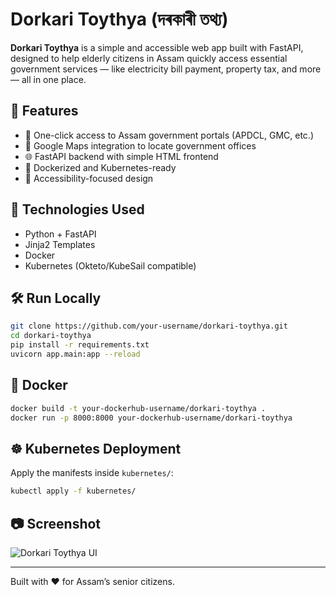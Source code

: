 # Dorkari Toythya (দৰকাৰী তথ্য)

**Dorkari Toythya** is a simple and accessible web app built with FastAPI, designed to help elderly citizens in Assam quickly access essential government services — like electricity bill payment, property tax, and more — all in one place.

## 🌟 Features

- 🔗 One-click access to Assam government portals (APDCL, GMC, etc.)
- 📍 Google Maps integration to locate government offices
- 🌐 FastAPI backend with simple HTML frontend
- 🐳 Dockerized and Kubernetes-ready
- 🧓 Accessibility-focused design

## 🚀 Technologies Used

- Python + FastAPI
- Jinja2 Templates
- Docker
- Kubernetes (Okteto/KubeSail compatible)

## 🛠️ Run Locally

```bash
git clone https://github.com/your-username/dorkari-toythya.git
cd dorkari-toythya
pip install -r requirements.txt
uvicorn app.main:app --reload
```

## 🐳 Docker

```bash
docker build -t your-dockerhub-username/dorkari-toythya .
docker run -p 8000:8000 your-dockerhub-username/dorkari-toythya
```

## ☸️ Kubernetes Deployment

Apply the manifests inside `kubernetes/`:

```bash
kubectl apply -f kubernetes/
```

## 📷 Screenshot

![Dorkari Toythya UI](https://via.placeholder.com/800x400.png?text=Dorkari+Toythya+Homepage)

---

Built with ❤️ for Assam’s senior citizens.
